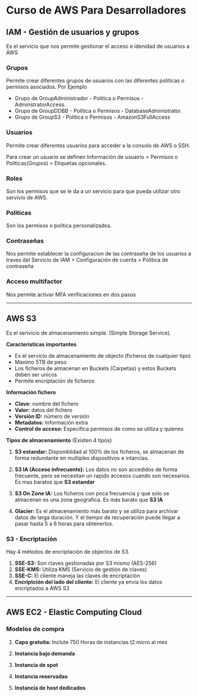 # Curso de AWS Para Desarrolladores

## IAM - Gestión de usuarios y grupos

Es el servicio que nos permite gestionar el acceso e idenidad de usuarios a AWS

### Grupos

Permite crear diferentes grupos de usuarios con las diferentes politicas o permisos asociados. Por Ejemplo

- Grupo de GroupAdministrador - Politica o Permisos - AdminstratorAccess.
- Grupo de GroupDDBB - Politica o Permisos - DatabaseAdministrator.
- Grupo de GroupS3 - Politica o Permisos - AmazonS3FullAccess

### Usuarios

Permite crear diferentes usuarios para acceder a la consolo de AWS o SSH.

Para crear un usuario se definen Información de usuairio > Permisos o Politicas(Grupos) > Etiquetas opcionales.

### Roles

Son los permisos que se le da a un servicio para que pueda utilizar otro servivio de AWS.

### Politicas

Son los permisos o politica personalizados.

### Contraseñas

Nos permite establecer la configuracion de las contraseña de los usuarios a traves del Servicio de IAM > Configuración de cuenta > Politica de contraseña

### Acceso multifactor

Nos permite activar MFA verificaciones en dos pasos

---

## AWS S3

Es el serivicio de almacenamiento simple. (Simple Storage Service).

**Caracteristicas importantes**

- Es el servicio de almacenamiento de objecto (ficheros de cualquier tipo)
- Maximo 5TB de peso
- Los ficheros de almacenan en Buckets (Carpetas) y estos Buckets deben ser unicos
- Permite encriptación de ficheros

**Información fichero**

- **Clave:** nombre del fichero
- **Valor:** datos del fichero
- **Versión ID:** número de versión
- **Metadatos:** Información extra
- **Control de acceso:** Especifica permisos de como se utiliza y quienes

**Tipos de almacenamiento** (Existen 4 tipos)

1. **S3 estandar:** Disponiblidad al 100% de los ficheros, se almacenan de forma redundante en multiples dispositivos e intancias.

2. **S3 IA (Acceso infrecuente):** Los datos no son accedidos de forma frecuente, pero se necesitan un rapido accesos cuando son necesarios. Es mas baratos que **S3 estandar**

3. **S3 On Zone IA:** Los ficheros con poca frecuencia y que solo se almacenan es una zona geografica. Es más barato que **S3 IA**

4. **Glacier:** Es el almacenamiento más barato y se utiliza para archivar datos de larga duración. Y el tiempo de recuperación puede llegar a pasar hasta 5 a 6 horas para obtenerlos.

### S3 - Encriptación

Hay 4 métodos de encriptación de objectos de S3.

1. **SSE-S3:** Son claves gestionadas por S3 mismo (AES-256)
2. **SSE-KMS:** Utiliza KMS (Servicio de gestión de claves)
3. **SSE-C:** El cliente maneja las claves de encriptación
4. **Encriptción del lado del cliente:** El cliente ya envia los datos encriptados a AWS S3

---

## AWS EC2 - Elastic Computing Cloud

### Modelos de compra

1. **Capa gratuita:** Inclute 750 Horas de instancias t2.micro al mes

2. **Instancia bajo demanda**
3. **Instancia de spot**
4. **Instancia reservadas**
5. **Instancia de host dedicados**
